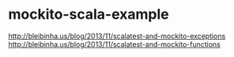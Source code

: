 mockito-scala-example
=====================

http://bleibinha.us/blog/2013/11/scalatest-and-mockito-exceptions
http://bleibinha.us/blog/2013/11/scalatest-and-mockito-functions
